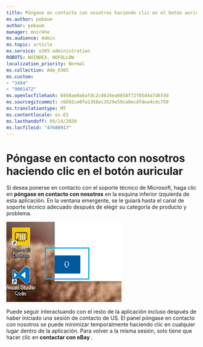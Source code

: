 ```yaml
---
title: Póngase en contacto con nosotros haciendo clic en el botón auricular
ms.author: pebaum
author: pebaum
manager: mnirkhe
ms.audience: Admin
ms.topic: article
ms.service: o365-administration
ROBOTS: NOINDEX, NOFOLLOW
localization_priority: Normal
ms.collection: Adm_O365
ms.custom:
- "3494"
- "9001472"
ms.openlocfilehash: 0458ae0a6afdc2c4624ea0658f72f85d4a7d6fdd
ms.sourcegitcommit: c6692ce0fa1358ec3529e59ca0ecdfdea4cdc759
ms.translationtype: MT
ms.contentlocale: es-ES
ms.lasthandoff: 09/14/2020
ms.locfileid: "47680917"
---
```

# <a name="contact-us-by-clicking-the-headphone-button"></a>Póngase en contacto con nosotros haciendo clic en el botón auricular

Si desea ponerse en contacto con el soporte técnico de Microsoft, haga clic en **póngase en contacto con nosotros** en la esquina inferior izquierda de esta aplicación. En la ventana emergente, se le guiará hasta el canal de soporte técnico adecuado después de elegir su categoría de producto y problema.

![Póngase en contacto con nosotros haciendo clic en el icono de auricular.](media/contact-us-headphone-icon.png)

Puede seguir interactuando con el resto de la aplicación incluso después de haber iniciado una sesión de contacto de US. El panel póngase en contacto con nosotros se puede minimizar temporalmente haciendo clic en cualquier lugar dentro de la aplicación. Para volver a la misma sesión, solo tiene que hacer clic en **contactar con eBay** .
